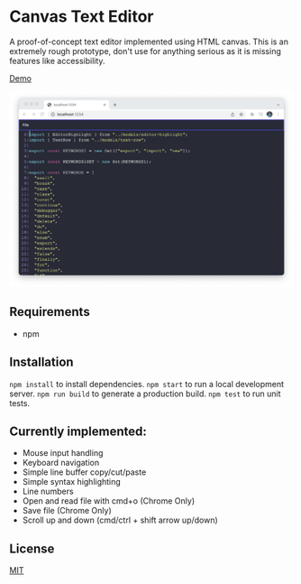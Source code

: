# Canvas Text Editor

A proof-of-concept text editor implemented using HTML canvas. This is an extremely rough prototype, don't use for anything serious as it is missing features like accessibility.

[Demo](https://cfu288.github.io/canvas-text-editor/)

![screenshot](./example.png)

## Requirements

- npm

## Installation

`npm install` to install dependencies.
`npm start` to run a local development server.
`npm run build` to generate a production build.
`npm test` to run unit tests.

## Currently implemented:

- Mouse input handling
- Keyboard navigation
- Simple line buffer copy/cut/paste
- Simple syntax highlighting
- Line numbers
- Open and read file with cmd+o (Chrome Only)
- Save file (Chrome Only)
- Scroll up and down (cmd/ctrl + shift arrow up/down)

## License

[MIT](https://choosealicense.com/licenses/mit/)
